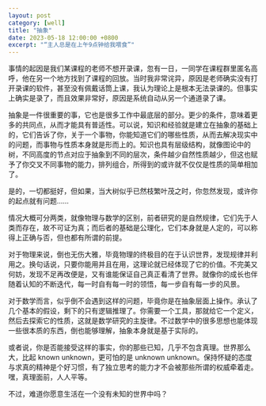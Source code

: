 ```yaml
---
layout: post
category: [well]
title: "抽象"
date: 2023-05-18 12:00:00 +0800
excerpt: "“主人总是在上午9点钟给我喂食”"
---
```


事情的起因是我们某课程的老师不想开录课，忽有一日，一同学在课程群里匿名高呼，他在另一个地方找到了课程的回放。当时我非常诧异，原因是老师确实没有打开录课的软件，甚至没有佩戴话筒上课，我认为理论上是根本无法录课的。但事实上确实是录了，而且效果非常好，原因是系统自动从另一个通道录了课。

抽象是一件很重要的事，它也是很多工作中最底层的部分。更少的条件，意味着更多的共同点，从而才能具有普适性。可以说，知识和经验就是建立在抽象的基础上的，它们告诉了你，关于一个事物，你能知道它们的哪些性质，从而去解决现实中的问题，而事物与性质本身就是形而上的。知识也具有层级结构，就像图论中的树，不同高度的节点对应于抽象到不同的层次，条件越少自然性质越少，但这也赋予了你交叉不同事物的能力，排列组合，所得到的或许就不仅仅是性质的简单相加了。

是的，一切都挺好，但如果，当大树似乎已然枝繁叶茂之时，你忽然发现，或许你的起点就有问题……

情况大概可分两类，就像物理与数学的区别，前者研究的是自然规律，它们先于人类而存在，故不可证为真；而后者的基础是公理化，它们本身就是人定的，可以称得上正确与否，但也都有所谓的前提。

对于物理来说，倒也无伤大雅，毕竟物理的终极目的在于认识世界，发现规律并利用之。换句话说，只要你能用并且在用，这理论就已经体现了它的价值。不完美又何妨，发现不足再改便是，又有谁能保证自己真正看清了世界。就像你的成长也伴随着认知的不断迭代，每一时自有每一时的领悟，每一步自有每一步的风景。

对于数学而言，似乎倒不会遇到这样的问题，毕竟你是在抽象层面上操作。承认了几个基本的假设，剩下的只有逻辑推理了。你需要一个工具，那就给它一个定义，然后去探索它的性质，这就是数学研究的主旋律。不过数学中的很多思想也能体现一些很本质的东西，倒也能够理解，抽象本身就是基于实际的。

或者说，你是否能接受这样的事实，你的那些已知，几乎不包含真理。世界那么大，比起 known unknown，更可怕的是 unknown unknown。保持怀疑的态度与求真的精神是个好习惯，有了独立思考的能力才不会被那些所谓的权威牵着走。嘿，真理面前，人人平等。

不过，难道你愿意生活在一个没有未知的世界中吗？
